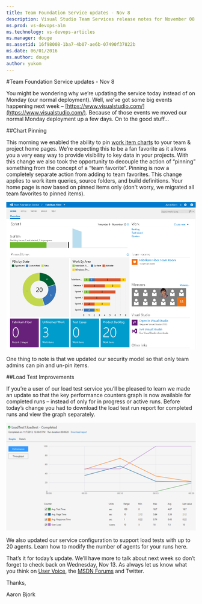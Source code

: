 ```yaml
---
title: Team Foundation Service updates - Nov 8
description: Visual Studio Team Services release notes for November 08 2013
ms.prod: vs-devops-alm
ms.technology: vs-devops-articles
ms.manager: douge
ms.assetid: 16f98008-1ba7-4b07-ae6b-07490f37822b
ms.date: 06/01/2016
ms.author: douge
author: yukom
---
```


#Team Foundation Service updates - Nov 8

You might be wondering why we’re updating the service today instead of on Monday (our normal deployment). Well, we’ve got some big events happening next week – [https://www.visualstudio.com/](https://www.visualstudio.com/). Because of those events we moved our normal Monday deployment up a few days. On to the good stuff…

##Chart Pinning

This morning we enabled the ability to pin [work item charts](http://tfs.visualstudio.com/en-us/news/2013-sep-9) to your team & project home pages. We’re expecting this to be a fan favorite as it allows you a very easy way to provide visibility to key data in your projects. With this change we also took the opportunity to decouple the action of “pinning” something from the concept of a “team favorite”. Pinning is now a completely separate action from adding to team favorites. This change applies to work item queries, source folders, and build definitions. Your home page is now based on pinned items only (don't worry, we migrated all team favorites to pinned items).

![Charts pinned to the team project home page](_img/11_08_01.png)

One thing to note is that we updated our security model so that only team admins can pin and un-pin items.

##Load Test Improvements

If you’re a user of our load test service you’ll be pleased to learn we made an update so that the key performance counters graph is now available for completed runs – instead of only for in progress or active runs. Before today’s change you had to download the load test run report for completed runs and view the graph separately.

![Load test chart](_img/11_08_02.png)

We also updated our service configuration to support load tests with up to 20 agents. Learn how to modify the number of agents for your runs here.

That’s it for today’s update. We’ll have more to talk about next week so don’t forget to check back on Wednesday, Nov 13. As always let us know what you think on [User Voice](https://visualstudio.uservoice.com/forums/330519-vso), the [MSDN Forums](http://social.msdn.microsoft.com/Forums/en-US/TFService/threads) and Twitter.

Thanks,

Aaron Bjork

